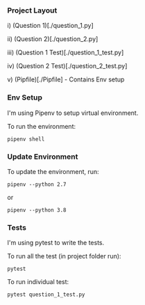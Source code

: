 
### Project Layout

i) (Question 1)[./question_1.py] 

ii) (Question 2)[./question_2.py] 

iii) (Question 1 Test)[./question_1_test.py] 

iv) (Question 2 Test)[./question_2_test.py] 

v) (Pipfile)[./Pipfile] - Contains Env setup



### Env Setup
I'm using Pipenv to setup virtual environment.

To run the environment:

``pipenv shell``

### Update Environment

To update the environment, run:

``pipenv --python 2.7``

or 


``pipenv --python 3.8``


### Tests

I'm using pytest to write the tests.

To run all the test (in project folder run):

``pytest``

To run individual test:

``pytest question_1_test.py``
